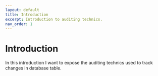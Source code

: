 ```yaml
---
layout: default
title: Introduction
excerpt: Introduction to auditing technics.
nav_order: 1
---
```


# Introduction

In this introduction I want to expose the auditing technics used to track changes in database table.

